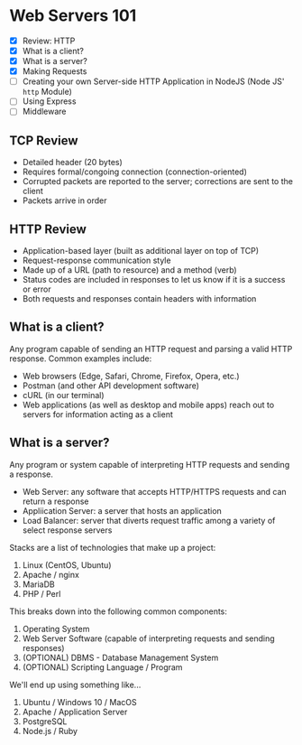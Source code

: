 # Web Servers 101

- [X] Review: HTTP
- [X] What is a client?
- [X] What is a server?
- [X] Making Requests
- [ ] Creating your own Server-side HTTP Application in NodeJS (Node JS' `http` Module)
- [ ] Using Express
- [ ] Middleware

## TCP Review

* Detailed header (20 bytes)
* Requires formal/congoing connection (connection-oriented)
* Corrupted packets are reported to the server; corrections are sent to the client
* Packets arrive in order

## HTTP Review

* Application-based layer (built as additional layer on top of TCP)
* Request-response communication style
* Made up of a URL (path to resource) and a method (verb)
* Status codes are included in responses to let us know if it is a success or error
* Both requests and responses contain headers with information

## What is a client?

Any program capable of sending an HTTP request and parsing a valid HTTP response. Common examples include:
* Web browsers (Edge, Safari, Chrome, Firefox, Opera, etc.)
* Postman (and other API development software)
* cURL (in our terminal)
* Web applications (as well as desktop and mobile apps) reach out to servers for information acting as a client

## What is a server?

Any program or system capable of interpreting HTTP requests and sending a response.

* Web Server: any software that accepts HTTP/HTTPS requests and can return a response
* Appliication Server: a server that hosts an application
* Load Balancer: server that diverts request traffic among a variety of select response servers

Stacks are a list of technologies that make up a project:

1. Linux (CentOS, Ubuntu)
2. Apache / nginx
3. MariaDB
4. PHP / Perl

This breaks down into the following common components:

1. Operating System
2. Web Server Software (capable of interpreting requests and sending responses)
3. (OPTIONAL) DBMS - Database Management System
4. (OPTIONAL) Scripting Language / Program

We'll end up using something like...

1. Ubuntu / Windows 10 / MacOS
2. Apache / Application Server
3. PostgreSQL
4. Node.js / Ruby